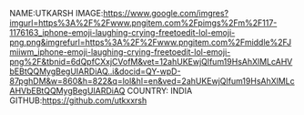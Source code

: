 NAME:UTKARSH
IMAGE:https://www.google.com/imgres?imgurl=https%3A%2F%2Fwww.pngitem.com%2Fpimgs%2Fm%2F117-1176163_iphone-emoji-laughing-crying-freetoedit-lol-emoji-png.png&imgrefurl=https%3A%2F%2Fwww.pngitem.com%2Fmiddle%2FJmiiwm_iphone-emoji-laughing-crying-freetoedit-lol-emoji-png%2F&tbnid=6dQpfCXxjCVofM&vet=12ahUKEwjQlfum19HsAhXlMLcAHVbEBtQQMygBegUIARDiAQ..i&docid=QY-wpD-87pghDM&w=860&h=822&q=lol&hl=en&ved=2ahUKEwjQlfum19HsAhXlMLcAHVbEBtQQMygBegUIARDiAQ
COUNTRY: INDIA GITHUB:https://github.com/utkxxrsh
